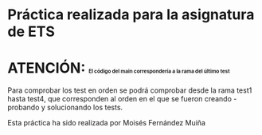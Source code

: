 # Práctica realizada para la asignatura de ETS

# ATENCIÓN: <span style=" font-size:10px;"> El código del main correspondería a la rama del último test </span>

Para comprobar los test en orden se podrá comprobar desde la rama test1 hasta test4, que corresponden al orden en el que se fueron creando - probando y solucionando los tests.

Esta práctica ha sido realizada por Moisés Fernández Muiña
